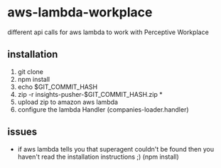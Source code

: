 # aws-lambda-workplace
different api calls for aws lambda to work with Perceptive Workplace

## installation

1. git clone
2. npm install
3. echo $GIT_COMMIT_HASH
4. zip -r insights-pusher-$GIT_COMMIT_HASH.zip *
5. upload zip to amazon aws lambda
6. configure the lambda Handler (companies-loader.handler)

## issues
- if aws lambda tells you that superagent couldn't be found then you haven't read the installation instructions ;) (npm install)
